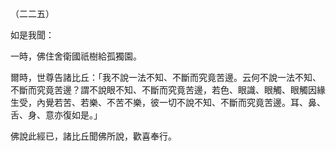 （二二五）

如是我聞：

一時，佛住舍衛國祇樹給孤獨園。

爾時，世尊告諸比丘：「我不說一法不知、不斷而究竟苦邊。云何不說一法不知、不斷而究竟苦邊？謂不說眼不知、不斷而究竟苦邊，若色、眼識、眼觸、眼觸因緣生受，內覺若苦、若樂、不苦不樂，彼一切不說不知、不斷而究竟苦邊。耳、鼻、舌、身、意亦復如是。」

佛說此經已，諸比丘聞佛所說，歡喜奉行。



